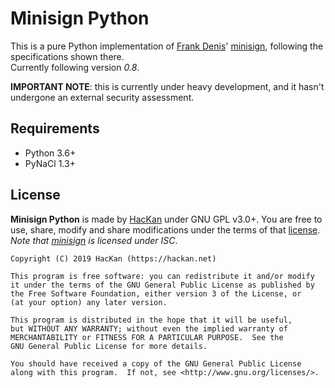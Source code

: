 # Minisign Python

This is a pure Python implementation of [Frank Denis](https://twitter.com/jedisct1/)' [minisign](https://jedisct1.github.io/minisign/), following the specifications shown there.  
Currently following version *0.8*.

**IMPORTANT NOTE**: this is currently under heavy development, and it hasn't undergone an external security assessment.

## Requirements

* Python 3.6+
* PyNaCl 1.3+

## License

**Minisign Python** is made by [HacKan](https://hackan.net) under GNU GPL v3.0+. You are free to use, share, modify and share modifications under the terms of that [license](LICENSE).  
*Note that [minisign](https://github.com/jedisct1/minisign/blob/master/LICENSE) is licensed under ISC*.

    Copyright (C) 2019 HacKan (https://hackan.net)

    This program is free software: you can redistribute it and/or modify
    it under the terms of the GNU General Public License as published by
    the Free Software Foundation, either version 3 of the License, or
    (at your option) any later version.

    This program is distributed in the hope that it will be useful,
    but WITHOUT ANY WARRANTY; without even the implied warranty of
    MERCHANTABILITY or FITNESS FOR A PARTICULAR PURPOSE.  See the
    GNU General Public License for more details.

    You should have received a copy of the GNU General Public License
    along with this program.  If not, see <http://www.gnu.org/licenses/>.
